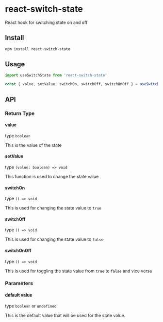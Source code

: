 # react-switch-state
React hook for switching state on and off

## Install

```bash
npm install react-switch-state
```

## Usage

```javascript
import useSwitchState from 'react-switch-state'

const { value, setValue, switchOn, switchOff, switchOnOff } = useSwitchState()
```

## API

### Return Type

#### value

type `boolean`

This is the value of the state

#### setValue

type `(value: boolean) => void`

This function is used to change the state value

#### switchOn

type `() => void`

This is used for changing the state value to `true`

#### switchOff

type `() => void`

This is used for changing the state value to `false`

#### switchOnOff

type `() => void`

This is used for toggling the state value from `true` to `false` and vice versa

### Parameters

#### default value

type `boolean` or `undefined`

This is the default value that will be used for the state value.